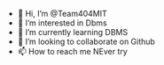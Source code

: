 - 👋 Hi, I’m @Team404MIT
- 👀 I’m interested in Dbms
- 🌱 I’m currently learning DBMS
- 💞️ I’m looking to collaborate on Github
- 📫 How to reach me NEver try 

<!---
Team404MIT/Team404MIT is a ✨ special ✨ repository because its `README.md` (this file) appears on your GitHub profile.
You can click the Preview link to take a look at your changes.
--->

